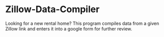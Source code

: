 # Zillow-Data-Compiler
Looking for a new rental home? This program compiles data from a given Zillow link and enters it into a google form for further review.
